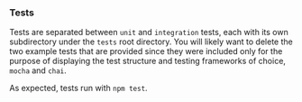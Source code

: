 ### Tests

Tests are separated between `unit` and `integration` tests, each with its own
subdirectory under the `tests` root directory. You will likely want to delete
the two example tests that are provided since they were included only for the
purpose of displaying the test structure and testing frameworks of choice,
`mocha` and `chai`. 

As expected, tests run with `npm test`.
